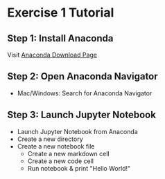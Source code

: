 # Exercise 1 Tutorial

## Step 1: Install Anaconda

Visit [Anaconda Download Page](https://www.anaconda.com/products/distribution)

## Step 2: Open Anaconda Navigator

* Mac/Windows: Search for Anaconda Navigator

## Step 3: Launch Jupyter Notebook

* Launch Jupyter Notebook from Anaconda
* Create a new directory
* Create a new notebook file
  * Create a new markdown cell
  * Create a new code cell
  * Run notebook & print "Hello World!"

